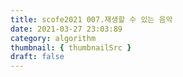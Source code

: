 ```yaml
---
title: scofe2021 007.재생할 수 있는 음악
date: 2021-03-27 23:03:89
category: algorithm
thumbnail: { thumbnailSrc }
draft: false
---
```


